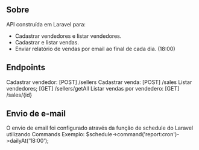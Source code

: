 ## Sobre
API construída em Laravel para:
- Cadastrar vendedores e listar vendedores.
- Cadastrar e listar vendas.
- Enviar relatório de vendas por email ao final de cada dia. (18:00)

## Endpoints
Cadastrar vendedor: [POST] /sellers
Cadastrar venda: [POST] /sales
Listar vendedores; [GET] /sellers/getAll
Listar vendas por vendedero: [GET] /sales/{id}

## Envio de e-mail
O envio de email foi configurado através da função de schedule do Laravel utilizando Commands
Exemplo: $schedule->command('report:cron')->dailyAt('18:00');
